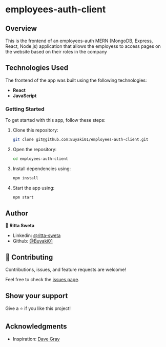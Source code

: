 # employees-auth-client

## Overview
This is the frontend of an employees-auth MERN (MongoDB, Express, React, Node.js) application that allows the employess to access pages on the website based on their roles in the company

## Technologies Used
The frontend of the app was built using the following technologies:

- **React**
- **JavaScript**

### Getting Started
To get started with this app, follow these steps:

1. Clone this repository: 
    ```bash 
    git clone git@github.com:Buyaki01/employees-auth-client.git
    ```

2. Open the repository: 
    ```bash 
    cd employees-auth-client
    ```

3. Install dependencies using: 
    ```bash 
    npm install
    ```

4. Start the app using: 
    ```bash 
    npm start
    ``` 

## Author
👤 **Ritta Sweta**

- Linkedin: [@ritta-sweta](https://www.linkedin.com/in/ritta-sweta/)
- Github: [@Buyaki01](https://github.com/Buyaki01)

## 🤝 Contributing

Contributions, issues, and feature requests are welcome!

Feel free to check the [issues page](https://github.com/Buyaki01/employees-auth-client/issues).

## Show your support

Give a ⭐️ if you like this project!

## Acknowledgments
- Inspiration: [Dave Gray](https://github.com/dejwid)
